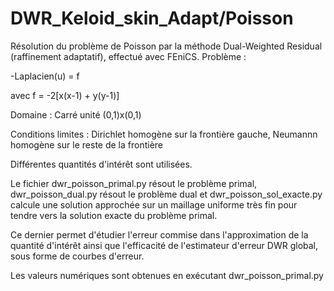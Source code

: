 # DWR_Keloid_skin_Adapt/Poisson

Résolution du problème de Poisson par la méthode Dual-Weighted Residual (raffinement adaptatif), effectué avec FEniCS.
Problème :

-Laplacien(u) = f

avec f = -2[x(x-1) + y(y-1)]

Domaine : Carré unité (0,1)x(0,1)

Conditions limites :
Dirichlet homogène sur la frontière gauche,
Neumannn homogène sur le reste de la frontière

Différentes quantités d'intérêt sont utilisées.


Le fichier dwr_poisson_primal.py résout le problème primal, dwr_poisson_dual.py résout le problème dual et dwr_poisson_sol_exacte.py
calcule une solution approchée sur un maillage uniforme très fin pour tendre vers la solution exacte du problème primal.

Ce dernier permet d'étudier l'erreur commise dans l'approximation de la quantité d'intérêt ainsi que l'efficacité de l'estimateur d'erreur DWR global,
sous forme de courbes d'erreur.

Les valeurs numériques sont obtenues en exécutant dwr_poisson_primal.py
